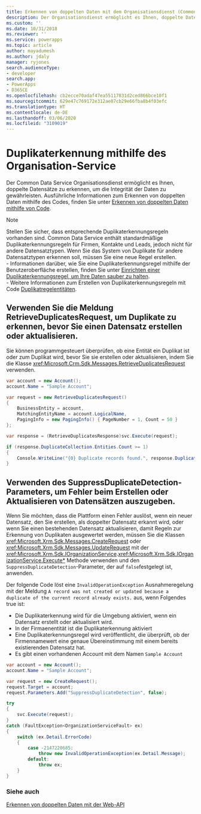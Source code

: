 ```yaml
---
title: Erkennen von doppelten Daten mit dem Organisationsdienst (Common Data Service) | Microsoft-Dokumentation
description: Der Organisationsdienst ermöglicht es Ihnen, doppelte Datensätze im Common Data Service zu erkennen, um die Integrität der Daten zu gewährleisten.
ms.custom: ''
ms.date: 10/31/2018
ms.reviewer: ''
ms.service: powerapps
ms.topic: article
author: mayadumesh
ms.author: jdaly
manager: ryjones
search.audienceType:
- developer
search.app:
- PowerApps
- D365CE
ms.openlocfilehash: cb2ecce70adaf47ea55117831d2ced866bce10f1
ms.sourcegitcommit: 629e47c769172e312ae07cb29e66fba8b4f03efc
ms.translationtype: HT
ms.contentlocale: de-DE
ms.lasthandoff: 03/06/2020
ms.locfileid: "3109019"
---
```

# <a name="detect-duplicate-data-using-the-organization-service"></a>Duplikaterkennung mithilfe des Organisation-Service

Der Common Data Service Organisationsdienst ermöglicht es Ihnen, doppelte Datensätze zu erkennen, um die Integrität der Daten zu gewährleisten. Ausführliche Informationen zum Erkennen von doppelten Daten mithilfe des Codes, finden Sie unter [Erkennen von doppelten Daten mithilfe von Code](../detect-duplicate-data-with-code.md). 

> [!NOTE]
> Stellen Sie sicher, dass entsprechende Duplikaterkennungsregeln vorhanden sind. Common Data Service enthält standardmäßige Duplikaterkennungsregeln für Firmen, Kontakte und Leads, jedoch nicht für andere Datensatztypen. Wenn Sie das System von Duplikate für andere Datensatztypen erkennen soll, müssen Sie eine neue Regel erstellen. <br/>- Informationen darüber, wie Sie eine Duplikaterkennungsregel mithilfe der Benutzeroberfläche erstellen, finden Sie unter [Einrichten einer Duplikaterkennungsregel, um Ihre Daten sauber zu halten](/dynamics365/customer-engagement/admin/set-up-duplicate-detection-rules-keep-data-clean).<br/>- Weitere Informationen zum Erstellen von Duplikaterkennungsregeln mit Code [Duplikatregelentitäten](../duplicaterule-entities.md).


## <a name="use-retrieveduplicatesrequest-message-to-detect-duplicates-before-you-create-or-update-record"></a>Verwenden Sie die Meldung RetrieveDuplicatesRequest, um Duplikate zu erkennen, bevor Sie einen Datensatz erstellen oder aktualisieren.

Sie können programmgesteuert überprüfen, ob eine Entität ein Duplikat ist oder zum Duplikat wird, bevor Sie sie erstellen oder aktualisieren, indem Sie die Klasse <xref:Microsoft.Crm.Sdk.Messages.RetrieveDuplicatesRequest> verwenden.

```csharp
var account = new Account();
account.Name = "Sample Account";

var request = new RetrieveDuplicatesRequest()
{
    BusinessEntity = account,
    MatchingEntityName = account.LogicalName,
    PagingInfo = new PagingInfo() { PageNumber = 1, Count = 50 }
};

var response = (RetrieveDuplicatesResponse)svc.Execute(request);

if (response.DuplicateCollection.Entities.Count >= 1)
{
    Console.WriteLine("{0} Duplicate records found.", response.DuplicateCollection.Entities.Count);
}
```

## <a name="use-suppressduplicatedetection-parameter-to-throw-errors-when-you-create-or-update-record"></a>Verwenden des SuppressDuplicateDetection-Parameters, um Fehler beim Erstellen oder Aktualisieren von Datensätzen auszugeben.

Wenn Sie möchten, dass die Plattform einen Fehler auslöst, wenn ein neuer Datensatz, den Sie erstellen, als doppelter Datensatz erkannt wird, oder wenn Sie einen bestehenden Datensatz aktualisieren, damit Regeln zur Erkennung von Duplikaten ausgewertet werden, müssen Sie die Klassen <xref:Microsoft.Xrm.Sdk.Messages.CreateRequest> oder <xref:Microsoft.Xrm.Sdk.Messages.UpdateRequest> mit der <xref:Microsoft.Xrm.Sdk.IOrganizationService>.<xref:Microsoft.Xrm.Sdk.IOrganizationService.Execute*> Methode verwenden und den `SuppressDuplicateDetection`-Parameter, der auf `false`festgelegt ist, anwenden.

Der folgende Code löst eine `InvalidOperationException` Ausnahmeregelung mit der Meldung `A record was not created or updated because a duplicate of the current record already exists.` aus, wenn Folgendes true ist:

- Die Duplikaterkennung wird für die Umgebung aktiviert, wenn ein Datensatz erstellt oder aktualisiert wird.
- In der Firmaenentität ist die Duplikaterkennung aktiviert
- Eine Duplikaterkennungsregel wird veröffentlicht, die überprüft, ob der Firmennamewert eine genaue Übereinstimmung mit einem bereits existierenden Datensatz hat.
- Es gibt einen vorhandenen Account mit dem Namen `Sample Account`

```csharp
var account = new Account();
account.Name = "Sample Account";

var request = new CreateRequest();
request.Target = account;
request.Parameters.Add("SuppressDuplicateDetection", false);

try
{
    svc.Execute(request);
}
catch (FaultException<OrganizationServiceFault> ex)
{
    switch (ex.Detail.ErrorCode)
    {
        case -2147220685:
            throw new InvalidOperationException(ex.Detail.Message);
        default:
            throw ex;
    }
}
```

### <a name="see-also"></a>Siehe auch
[Erkennen von doppelten Daten mit der Web-API](../webapi/manage-duplicate-detection-create-update.md)

